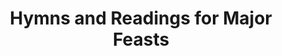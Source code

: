 ---
title: Hymns and Readings for Major Feasts
weight: 23
type: docs
prev: prayer-book/hymns-and-readings/for-days-of-week
next: prayer-book/appendices
toc: false
---